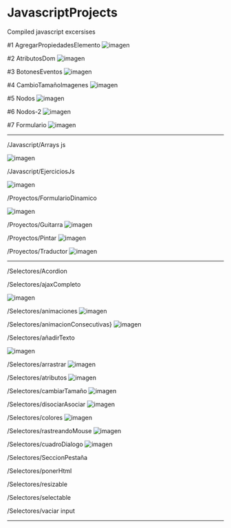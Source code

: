 # JavascriptProjects
Compiled javascript excersises

#1 AgregarPropiedadesElemento 
![imagen](https://user-images.githubusercontent.com/66336947/188461158-35265aa1-0d06-4cc7-8f92-2d59fb6750ee.png)

#2 AtributosDom
![imagen](https://user-images.githubusercontent.com/66336947/188461250-66235757-380c-49eb-8b92-8e493898f55f.png)

#3 BotonesEventos
![imagen](https://user-images.githubusercontent.com/66336947/188461361-2bab23fd-2566-49f9-83b2-a3eaa42b748c.png)

#4 CambioTamañoImagenes
![imagen](https://user-images.githubusercontent.com/66336947/188461533-0f2117fd-ec6b-467f-ac00-6b413c532c0c.png)

#5 Nodos
![imagen](https://user-images.githubusercontent.com/66336947/188461683-2fdc5196-b4d1-44e0-8110-74522920cbc9.png)

#6 Nodos-2
![imagen](https://user-images.githubusercontent.com/66336947/188461814-9fe8a5f0-b390-4f0d-b3ec-9f7c03e715e9.png)

#7 Formulario 
![imagen](https://user-images.githubusercontent.com/66336947/188462069-7c207e09-ffd3-462b-859d-7c21af4b3976.png)

---

/Javascript/Arrays js

![imagen](https://user-images.githubusercontent.com/66336947/188463528-b5a4c221-fe5d-43af-af2d-dce748b5867f.png)

/Javascript/EjerciciosJs

![imagen](https://user-images.githubusercontent.com/66336947/188463647-89e4428c-4175-4fb7-abc0-d44b891bb3ee.png)

/Proyectos/FormularioDinamico

![imagen](https://user-images.githubusercontent.com/66336947/188463937-b86abc16-fffc-4eab-b10a-f2718e170ea0.png)

/Proyectos/Guitarra
![imagen](https://user-images.githubusercontent.com/66336947/188464025-7249b1d3-0031-4a27-8638-cd2897c4d966.png)

/Proyectos/Pintar
![imagen](https://user-images.githubusercontent.com/66336947/188464135-072a1632-7758-4741-b1bc-85aaf3e4526c.png)

/Proyectos/Traductor
![imagen](https://user-images.githubusercontent.com/66336947/188464348-79777a2b-365b-4094-bb5b-37089784c63d.png)

---
/Selectores/Acordion


/Selectores/ajaxCompleto

![imagen](https://user-images.githubusercontent.com/66336947/188464921-fb14d37d-fc8e-4943-a296-fbd96070b05e.png)

/Selectores/animaciones
![imagen](https://user-images.githubusercontent.com/66336947/188465016-549076c4-735b-43b0-b777-9f89a7720efa.png)

/Selectores/animacionConsecutivas}
![imagen](https://user-images.githubusercontent.com/66336947/188465132-5874de2a-7d4d-4e32-9da1-1f718582c350.png)

/Selectores/añadirTexto

![imagen](https://user-images.githubusercontent.com/66336947/188465748-a3d4526d-2ed6-42d0-b28a-1e47dcd88501.png)

/Selectores/arrastrar
![imagen](https://user-images.githubusercontent.com/66336947/188465826-96e55462-f3b8-4a57-bfb6-885041df51c4.png)

/Selectores/atributos
![imagen](https://user-images.githubusercontent.com/66336947/188465907-dae92075-cf4d-4d8c-9db8-eb1f63c62979.png)

/Selectores/cambiarTamaño
![imagen](https://user-images.githubusercontent.com/66336947/188466038-298f8b3b-279b-4d69-b3f8-2846fc9a87de.png)

/Selectores/disociarAsociar
![imagen](https://user-images.githubusercontent.com/66336947/188466140-001b39e2-f5e7-4d22-9798-96290ea64f92.png)

/Selectores/colores
![imagen](https://user-images.githubusercontent.com/66336947/188466201-4e488371-87d7-4be1-95b0-772cc048e85c.png)

/Selectores/rastreandoMouse
![imagen](https://user-images.githubusercontent.com/66336947/188466320-ba442aef-89ad-4488-b624-688660f607b0.png)

/Selectores/cuadroDialogo
![imagen](https://user-images.githubusercontent.com/66336947/188466402-38c23f03-b519-4d77-ae91-85903e3b80f2.png)

/Selectores/SeccionPestaña

/Selectores/ponerHtml

/Selectores/resizable

/Selectores/selectable

/Selectores/vaciar input

---

